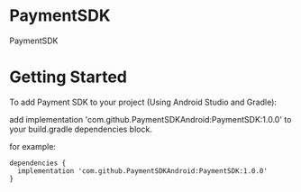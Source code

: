 # PaymentSDK
PaymentSDK




# Getting Started

To add Payment SDK to your project (Using Android Studio and Gradle): 

  add implementation 'com.github.PaymentSDKAndroid:PaymentSDK:1.0.0' to your build.gradle dependencies block.
  
  for example:
  
  ```
  dependencies {
    implementation 'com.github.PaymentSDKAndroid:PaymentSDK:1.0.0'
  }
  ```
